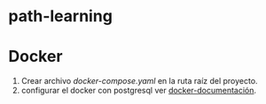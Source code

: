# path-learning

# Docker
  1. Crear archivo *docker-compose.yaml* en la ruta raíz del proyecto. 
  2. configurar el docker con postgresql ver [docker-documentación](https://hub.docker.com/_/postgres).
